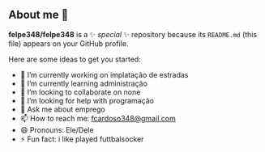 ## About me 👋

**felpe348/felpe348** is a ✨ _special_ ✨ repository because its `README.md` (this file) appears on your GitHub profile.

Here are some ideas to get you started:

- 🔭 I’m currently working on implatação de estradas
- 🌱 I’m currently learning administração
- 👯 I’m looking to collaborate on none
- 🤔 I’m looking for help with programação
- 💬 Ask me about emprego
- 📫 How to reach me: fcardoso348@gmail.com
- 😄 Pronouns: Ele/Dele
- ⚡ Fun fact: i like played futtbalsocker
